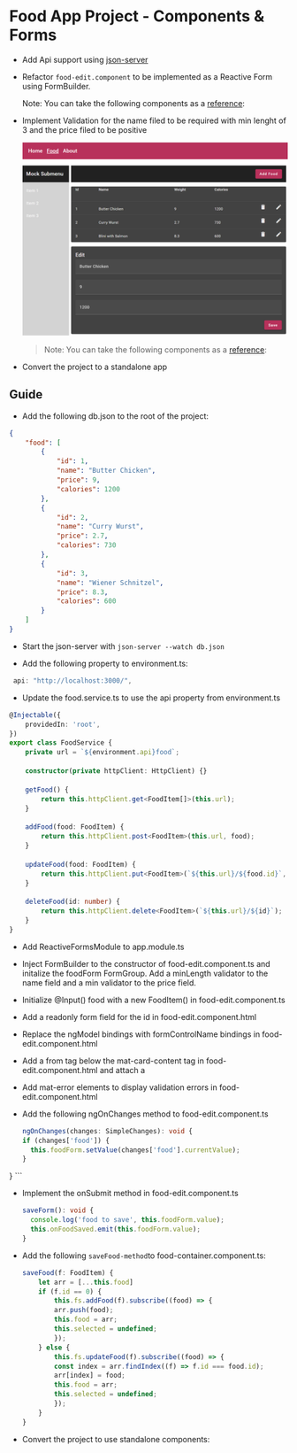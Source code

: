 # Food App Project - Components & Forms

- Add Api support using [json-server](https://github.com/typicode/json-server)

- Refactor `food-edit.component` to be implemented as a Reactive Form using FormBuilder.

    Note: You can take the following components as a [reference](https://github.com/arambazamba/ng-adv/tree/main/demos/02-components-forms/component-forms/src/app/demos/samples/forms-builder):

- Implement Validation for the name filed to be required with min lenght of 3 and the price filed to be positive

    ![edit-form](_images/edit-form.png)

    > Note: You can take the following components as a [reference](https://github.com/arambazamba/ng-adv/tree/main/demos/02-components-forms/component-forms/src/app/demos/samples/validaton-intro):


- Convert the project to a standalone app

## Guide



-   Add the following db.json to the root of the project:

```json
{
    "food": [
        {
            "id": 1,
            "name": "Butter Chicken",
            "price": 9,
            "calories": 1200
        },
        {
            "id": 2,
            "name": "Curry Wurst",
            "price": 2.7,
            "calories": 730
        },
        {
            "id": 3,
            "name": "Wiener Schnitzel",
            "price": 8.3,
            "calories": 600
        }
    ]
}
```

-   Start the json-server with `json-server --watch db.json`

-   Add the following property to environment.ts:

```typescript
 api: "http://localhost:3000/",
```

-   Update the food.service.ts to use the api property from environment.ts

```typescript
@Injectable({
    providedIn: 'root',
})
export class FoodService {
    private url = `${environment.api}food`;

    constructor(private httpClient: HttpClient) {}

    getFood() {
        return this.httpClient.get<FoodItem[]>(this.url);
    }

    addFood(food: FoodItem) {
        return this.httpClient.post<FoodItem>(this.url, food);
    }

    updateFood(food: FoodItem) {
        return this.httpClient.put<FoodItem>(`${this.url}/${food.id}`, food);
    }

    deleteFood(id: number) {
        return this.httpClient.delete<FoodItem>(`${this.url}/${id}`);
    }
}
```

-   Add ReactiveFormsModule to app.module.ts

-   Inject FormBuilder to the constructor of food-edit.component.ts and initalize the foodForm FormGroup. Add a minLength validator to the name field and a min validator to the price field.

-   Initialize @Input() food with a new FoodItem() in food-edit.component.ts

-   Add a readonly form field for the id in food-edit.component.html

-   Replace the ngModel bindings with formControlName bindings in food-edit.component.html

-   Add a from tag below the mat-card-content tag in food-edit.component.html and attach a

-   Add mat-error elements to display validation errors in food-edit.component.html

-   Add the following ngOnChanges method to food-edit.component.ts

    ```typescript
    ngOnChanges(changes: SimpleChanges): void {
    if (changes['food']) {
      this.foodForm.setValue(changes['food'].currentValue);
    }
  }
    ```

-   Implement the onSubmit method in food-edit.component.ts

    ```typescript
    saveForm(): void {
      console.log('food to save', this.foodForm.value);
      this.onFoodSaved.emit(this.foodForm.value);
    }
    ```

-   Add the following `saveFood-method`to food-container.component.ts:

    ```typescript
    saveFood(f: FoodItem) {
        let arr = [...this.food]
        if (f.id == 0) {
            this.fs.addFood(f).subscribe((food) => {
            arr.push(food);
            this.food = arr;
            this.selected = undefined;
            });
        } else {
            this.fs.updateFood(f).subscribe((food) => {
            const index = arr.findIndex((f) => f.id === food.id);
            arr[index] = food;
            this.food = arr;
            this.selected = undefined;
            });
        }
    }
    ```

- Convert the project to use standalone components:    

